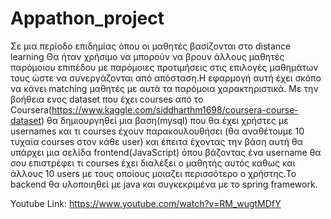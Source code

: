 # Appathon_project
Σε μια περίοδο επιδημίας όπου οι μαθητές βασίζονται στο distance learning 
Θα ήταν χρήσιμο να μπορούν να βρουν άλλους μαθητές παρόμοιου επιπέδου
με παρόμοιες προτιμήσεις στις επιλογές μαθημάτων τους ώστε να συνεργάζονται από 
απόσταση.Η εφαρμογή αυτή έχει σκόπο να κάνει matching μαθητές με αυτά τα παρόμοια χαρακτηριστικά.
Με την βοήθεια ενος dataset που έχει  courses από το Coursera(https://www.kaggle.com/siddharthm1698/coursera-course-dataset)
θα δημιουργηθεί μια βαση(mysql) που θα έχει χρήστες με usernames και τι courses έχουν παρακουλουθήσει
(θα αναθέτουμε 10 τυχαία courses στον κάθε user) και έπειτα έχοντας την βάση αυτή θα υπάρχει μια 
σελίδα frontend(JavaScript) όπου βάζοντας  ένα username  θα σου επιστρέφει τι courses έχει διαλέξει ο μαθητής αυτός 
καθως και άλλους 10 users με τους οποίους μοιαζει περισσότερο ο χρήστης.To backend θα υλοποιηθεί με java και συγκεκριμένα
με το spring framework.

Youtube Link:
https://www.youtube.com/watch?v=RM_wugtMDfY
